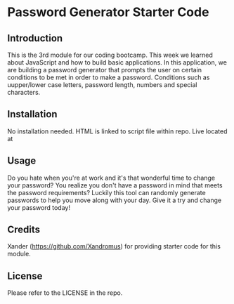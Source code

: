 # Password Generator Starter Code
## Introduction
This is the 3rd module for our coding bootcamp. This week we learned about JavaScript and how to build basic applications. In this application, we are building a password generator that prompts the user on certain conditions to be met in order to make a password. Conditions such as uupper/lower case letters, password length, numbers and special characters. 

## Installation

No installation needed. HTML is linked to script file within repo. 
Live located at 

## Usage

Do you hate when you're  at work and it's that wonderful time to change your password? You realize you don't have a password in mind that meets the password requirements? Luckily this tool can randomly generate passwords to help you move along with your day. Give it a try and change your password today! 

## Credits

Xander (https://github.com/Xandromus) for providing starter code for this module.

## License

Please refer to the LICENSE in the repo.
